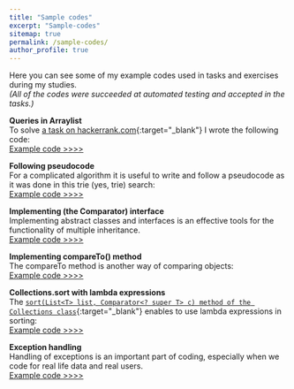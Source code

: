 ```yaml
---
title: "Sample codes"
excerpt: "Sample-codes"
sitemap: true
permalink: /sample-codes/
author_profile: true
---
```

Here you can see some of my example codes used in tasks and exercises during my studies.<br>
*(All of the codes were succeeded at automated testing and accepted in the tasks.)*

**Queries in Arraylist**<br>
To solve [a task on hackerrank.com](https://www.hackerrank.com/challenges/java-arraylist){:target="_blank"} I wrote the following code:<br>
 [Example code >>>>](https://pbesze.github.io/sample-codes/queries-in-arraylist)
	 <br>
   
**Following pseudocode** <br>
For a complicated algorithm it is useful to write and follow a pseudocode as it was done in this trie (yes, trie) search:<br>
 [Example code >>>>](https://pbesze.github.io/sample-codes/following-pseudocode)
 <br>
 
**Implementing (the Comparator) interface**<br>
Implementing abstract classes and interfaces is an effective tools for the functionality of multiple inheritance.<br>
[Example code >>>>](https://pbesze.github.io/sample-codes/implementing-the-comparator-interface)
  <br>

**Implementing compareTo() method** <br>
The compareTo method is another way of comparing objects:<br>
 [Example code >>>>](https://pbesze.github.io/sample-codes/implementing-compareTo)
  <br>
 
  **Collections.sort with lambda expressions**<br>
The [`sort(List<T> list, Comparator<? super T> c) method of the Collections class`](https://docs.oracle.com/javase/8/docs/api/java/util/Collections.html){:target="_blank"} enables to use lambda expressions in sorting:
<br>
[Example code >>>>](https://pbesze.github.io/sample-codes/collections-sort-with-lambda-expressions)
  
**Exception handling** <br>
Handling of exceptions is an important part of coding, especially when we code for real life data and  real users.<br>
 [Example code >>>>](https://pbesze.github.io/sample-codes/exception-handling)
 
	



	

